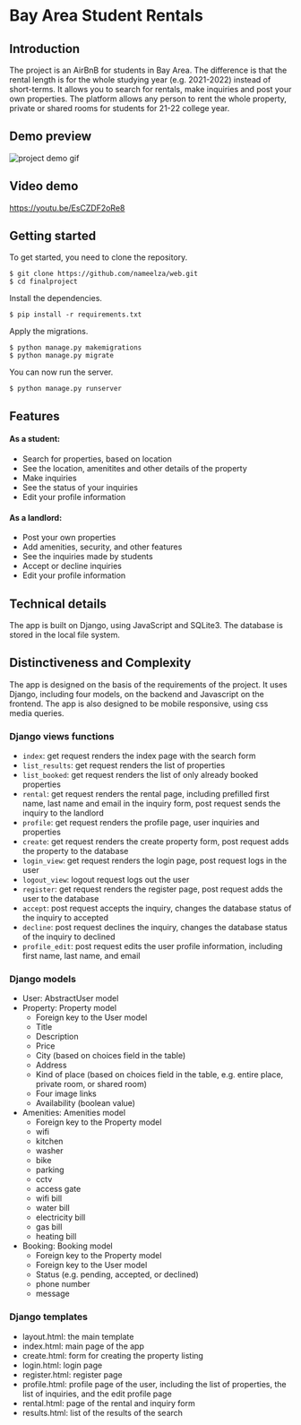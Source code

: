 # Bay Area Student Rentals
## Introduction
The project is an AirBnB for students in Bay Area. The difference is that the rental length is for the whole studying year (e.g. 2021-2022) instead of short-terms. It allows you to search for rentals, make inquiries and post your own properties. The platform allows any person to rent the whole property, private or shared rooms for students for 21-22 college year.

## Demo preview
![project demo gif](student.gif)

## Video demo
<https://youtu.be/EsCZDF2oRe8>

## Getting started
To get started, you need to clone the repository.
```
$ git clone https://github.com/nameelza/web.git
$ cd finalproject
```

Install the dependencies.
```
$ pip install -r requirements.txt
```

Apply the migrations.
```
$ python manage.py makemigrations
$ python manage.py migrate
```

You can now run the server.
```
$ python manage.py runserver
```

## Features
#### As a student:
* Search for properties, based on location
* See the location, amenitites and other details of the property
* Make inquiries
* See the status of your inquiries
* Edit your profile information
#### As a landlord:
* Post your own properties
* Add amenities, security, and other features
* See the inquiries made by students
* Accept or decline inquiries
* Edit your profile information

## Technical details
The app is built on Django, using JavaScript and SQLite3. The database is stored in the local file system.

## Distinctiveness and Complexity
The app is designed on the basis of the requirements of the project. It uses Django, including four models, on the backend and Javascript on the frontend. The app is also designed to be mobile responsive, using css media queries.

### Django views functions
* `index`: get request renders the index page with the search form
* `list_results`: get request renders the list of properties
* `list_booked`: get request renders the list of only already booked properties
* `rental`: get request renders the rental page, including prefilled first name, last name and  email in the inquiry form, post request sends the inquiry to the landlord
* `profile`: get request renders the profile page, user inquiries and properties
* `create`: get request renders the create property form, post request adds the property to the database
* `login_view`: get request renders the login page, post request logs in the user
* `logout_view`: logout request logs out the user
* `register`: get request renders the register page, post request adds the user to the database
* `accept`: post request accepts the inquiry, changes the database status of the inquiry to accepted
* `decline`: post request declines the inquiry, changes the database status of the inquiry to declined
* `profile_edit`: post request edits the user profile information, including first name, last name, and email

### Django models
* User: AbstractUser model
* Property: Property model
    * Foreign key to the User model
    * Title
    * Description
    * Price
    * City (based on choices field in the table)
    * Address
    * Kind of place (based on choices field in the table, e.g. entire place, private room, or shared room)
    * Four image links
    * Availability (boolean value)
* Amenities: Amenities model
    * Foreign key to the Property model
    * wifi
    * kitchen
    * washer
    * bike
    * parking
    * cctv
    * access gate
    * wifi bill
    * water bill
    * electricity bill
    * gas bill
    * heating bill
* Booking: Booking model
    * Foreign key to the Property model
    * Foreign key to the User model
    * Status (e.g. pending, accepted, or declined)
    * phone number
    * message

### Django templates
* layout.html: the main template
* index.html: main page of the app
* create.html: form for creating the property listing
* login.html: login page
* register.html: register page
* profile.html: profile page of the user, including the list of properties, the list of inquiries, and the edit profile page
* rental.html: page of the rental and inquiry form
* results.html: list of the results of the search


